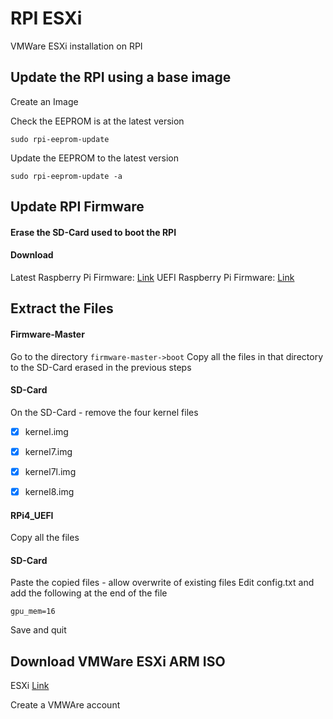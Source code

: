 # RPI ESXi
VMWare ESXi installation on RPI

## Update the RPI using a base image 

Create an Image

Check the EEPROM is at the latest version

```
sudo rpi-eeprom-update
```

Update the EEPROM to the latest version

```
sudo rpi-eeprom-update -a
```

## Update RPI Firmware 

#### Erase the SD-Card used to boot the RPI

#### Download
Latest Raspberry Pi Firmware: [Link](https://github.com/raspberrypi/firmware/archive/master.zip)
UEFI Raspberry Pi Firmware: [Link](https://github-production-release-asset-2e65be.s3.amazonaws.com/224524130/cdfd4100-ec65-11ea-891d-df0d29919d12?X-Amz-Algorithm=AWS4-HMAC-SHA256&X-Amz-Credential=AKIAIWNJYAX4CSVEH53A%2F20201028%2Fus-east-1%2Fs3%2Faws4_request&X-Amz-Date=20201028T212953Z&X-Amz-Expires=300&X-Amz-Signature=ace9e277c110ff9656092b5456029eaa277af03dd00e09add9d994cbb53966c5&X-Amz-SignedHeaders=host&actor_id=0&key_id=0&repo_id=224524130&response-content-disposition=attachment%3B%20filename%3DRPi4_UEFI_Firmware_v1.20.zip&response-content-type=application%2Foctet-stream)

## Extract the Files

#### Firmware-Master
Go to the directory `firmware-master->boot`
Copy all the files in that directory to the SD-Card erased in the previous steps

#### SD-Card
On the SD-Card - remove the four kernel files
- [x] kernel.img
- [x] kernel7.img
- [x] kernel7l.img
- [x] kernel8.img


#### RPi4_UEFI
Copy all the files

#### SD-Card
Paste the copied files - allow overwrite of existing files
Edit config.txt and add the following at the end of the file

```
gpu_mem=16
```
Save and quit

## Download VMWare ESXi ARM ISO

ESXi [Link](https://flings.vmware.com/esxi-arm-edition)

Create a VMWAre account
